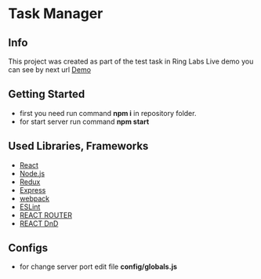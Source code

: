 # Task Manager

## Info

This project was created as part of the test task in Ring Labs
Live demo you can see by next url [Demo](http://139.59.215.102:8082)

## Getting Started

- first you need run command **npm i** in repository folder.
- for start server run command **npm start**

## Used Libraries, Frameworks

- [React](https://facebook.github.io/react/)
- [Node.js](https://nodejs.org/uk/)
- [Redux](http://redux.js.org/)
- [Express](http://expressjs.com/)
- [webpack](https://webpack.js.org/)
- [ESLint](http://eslint.org/)
- [REACT ROUTER](https://reacttraining.com/react-router/)
- [REACT DnD](http://react-dnd.github.io/react-dnd/)

## Configs

- for change server port edit file **config/globals.js**
